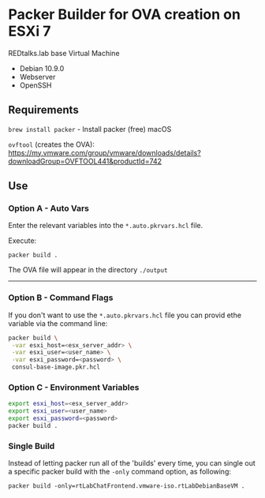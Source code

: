# Packer Builder for OVA creation on ESXi 7

REDtalks.lab base Virtual Machine
* Debian 10.9.0
* Webserver
* OpenSSH

## Requirements

`brew install packer` - Install packer (free) macOS

`ovftool` (creates the OVA): https://my.vmware.com/group/vmware/downloads/details?downloadGroup=OVFTOOL441&productId=742

## Use

### Option A - Auto Vars

Enter the relevant variables into the `*.auto.pkrvars.hcl` file. 

Execute:

`packer build .`

The OVA file will appear in the directory `./output`

---
### Option B - Command Flags

If you don't want to use the `*.auto.pkrvars.hcl` file you can provid ethe variable via the command line:

```sh
packer build \
 -var esxi_host=<esx_server_addr> \
 -var esxi_user=<user_name> \
 -var esxi_password=<password> \
 consul-base-image.pkr.hcl 
```

### Option C - Environment Variables

```sh
export esxi_host=<esx_server_addr>
export esxi_user=<user_name>
export esxi_password=<password>
packer build .
```

### Single Build

Instead of letting packer run all of the 'builds' every time, you can single out a specific packer build with the `-only` command option, as following:

`packer build -only=rtLabChatFrontend.vmware-iso.rtLabDebianBaseVM .`
